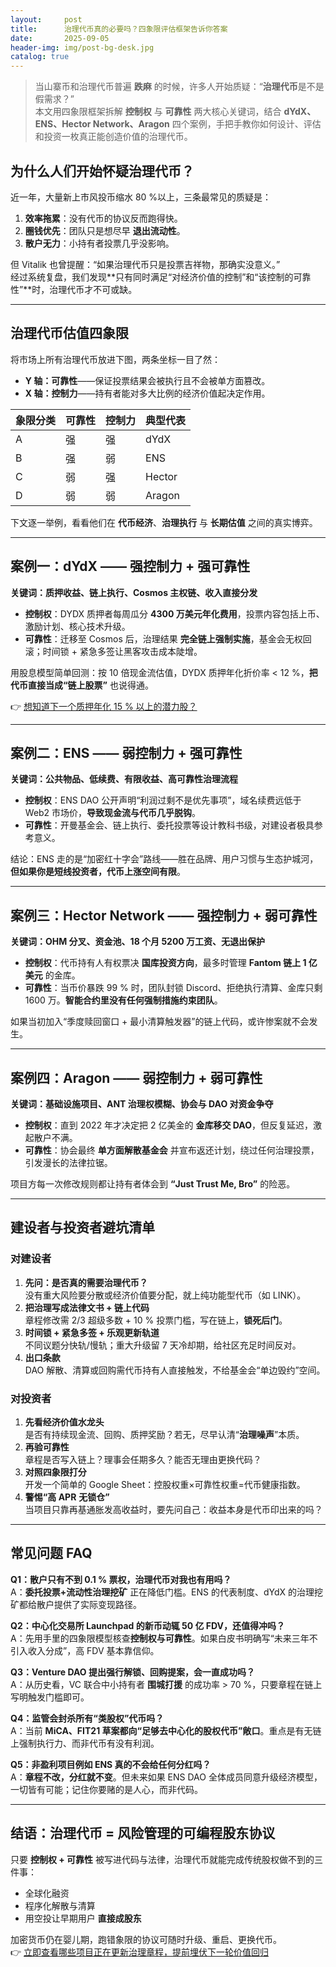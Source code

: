 ```yaml
---
layout:     post
title:      治理代币真的必要吗？四象限评估框架告诉你答案
date:       2025-09-05
header-img: img/post-bg-desk.jpg
catalog: true
---
```


> 当山寨币和治理代币普遍 **跌麻** 的时候，许多人开始质疑：“**治理代币**是不是假需求？”  
> 本文用四象限框架拆解 **控制权** 与 **可靠性** 两大核心关键词，结合 **dYdX、ENS、Hector Network、Aragon** 四个案例，手把手教你如何设计、评估和投资一枚真正能创造价值的治理代币。

## 为什么人们开始怀疑治理代币？

近一年，大量新上市风投币缩水 80 %以上，三条最常见的质疑是：

1. **效率拖累**：没有代币的协议反而跑得快。  
2. **圈钱优先**：团队只是想尽早 **退出流动性**。  
3. **散户无力**：小持有者投票几乎没影响。

但 Vitalik 也曾提醒：“如果治理代币只是投票吉祥物，那确实没意义。”  
经过系统复盘，我们发现**只有同时满足“对经济价值的控制”和“该控制的可靠性”**时，治理代币才不可或缺。

---

## 治理代币估值四象限

将市场上所有治理代币放进下图，两条坐标一目了然：

- **Y 轴：可靠性**——保证投票结果会被执行且不会被单方面篡改。  
- **X 轴：控制力**——持有者能对多大比例的经济价值起决定作用。

| 象限分类 | 可靠性 | 控制力 | 典型代表 |
|---|---|---|---|
| A | 强 | 强 | dYdX |
| B | 强 | 弱 | ENS |
| C | 弱 | 强 | Hector |
| D | 弱 | 弱 | Aragon |

下文逐一举例，看看他们在 **代币经济**、**治理执行** 与 **长期估值** 之间的真实博弈。

---

## 案例一：dYdX —— 强控制力 + 强可靠性

**关键词：质押收益、链上执行、Cosmos 主权链、收入直接分发**

- **控制权**：DYDX 质押者每周瓜分 **4300 万美元年化费用**，投票内容包括上币、激励计划、核心技术升级。  
- **可靠性**：迁移至 Cosmos 后，治理结果 **完全链上强制实施**，基金会无权回滚；时间锁 + 紧急多签让黑客攻击成本陡增。

用股息模型简单回测：按 10 倍现金流估值，DYDX 质押年化折价率 < 12 %，**把代币直接当成“链上股票”** 也说得通。

👉 [想知道下一个质押年化 15 % 以上的潜力股？](https://okxdog.com/)  

---

## 案例二：ENS —— 弱控制力 + 强可靠性

**关键词：公共物品、低续费、有限收益、高可靠性治理流程**

- **控制权**：ENS DAO 公开声明“利润过剩不是优先事项”，域名续费远低于 Web2 市场价，**导致现金流与代币几乎脱钩**。  
- **可靠性**：开曼基金会、链上执行、委托投票等设计教科书级，对建设者极具参考意义。

结论：ENS 走的是“加密红十字会”路线——胜在品牌、用户习惯与生态护城河，**但如果你是短线投资者，代币上涨空间有限**。

---

## 案例三：Hector Network —— 强控制力 + 弱可靠性

**关键词：OHM 分叉、资金池、18 个月 5200 万工资、无退出保护**

- **控制权**：代币持有人有权票决 **国库投资方向**，最多时管理 **Fantom 链上 1 亿美元** 的金库。  
- **可靠性**：当币价暴跌 99 % 时，团队封锁 Discord、拒绝执行清算、金库只剩 1600 万。**智能合约里没有任何强制措施约束团队**。

如果当初加入“季度赎回窗口 + 最小清算触发器”的链上代码，或许惨案就不会发生。

---

## 案例四：Aragon —— 弱控制力 + 弱可靠性

**关键词：基础设施项目、ANT 治理权模糊、协会与 DAO 对资金争夺**

- **控制权**：直到 2022 年才决定把 2 亿美金的 **金库移交 DAO**，但反复延迟，激起散户不满。  
- **可靠性**：协会最终 **单方面解散基金会** 并宣布返还计划，绕过任何治理投票，引发漫长的法律拉锯。

项目方每一次修改规则都让持有者体会到 **“Just Trust Me, Bro”** 的险恶。

---

## 建设者与投资者避坑清单

### 对建设者

1. **先问：是否真的需要治理代币？**  
   没有重大风险要分散或经济价值要分配，就上纯功能型代币（如 LINK）。
2. **把治理写成法律文书 + 链上代码**  
   章程修改需 2/3 超级多数 + 10 % 投票门槛，写在链上，**锁死后门**。
3. **时间锁 + 紧急多签 + 乐观更新轨道**  
   不同议题分快轨/慢轨；重大升级留 7 天冷却期，给社区充足时间反对。
4. **出口条款**  
   DAO 解散、清算或回购需代币持有人直接触发，不给基金会“单边毁约”空间。

### 对投资者

1. **先看经济价值水龙头**  
   是否有持续现金流、回购、质押奖励？若无，尽早认清“**治理噪声**”本质。  
2. **再验可靠性**  
   章程是否写入链上？理事会任期多久？能否无理由更换代码？
3. **对照四象限打分**  
   开发一个简单的 Google Sheet：控股权重×可靠性权重=代币健康指数。  
4. **警惕“高 APR** **无锁仓”**  
   当项目只靠再基通胀发高收益时，要先问自己：收益本身是代币印出来的吗？

---

## 常见问题 FAQ

**Q1：散户只有不到 0.1 % 票权，治理代币对我也有用吗？**  
A：**委托投票+流动性治理挖矿** 正在降低门槛。ENS 的代表制度、dYdX 的治理挖矿都给散户提供了实际变现路径。

**Q2：中心化交易所 Launchpad 的新币动辄 50 亿 FDV，还值得冲吗？**  
A：先用手里的四象限模型核查**控制权与可靠性**。如果白皮书明确写“未来三年不引入收入分成”，高 FDV 基本靠信仰。

**Q3：Venture DAO 提出强行解锁、回购提案，会一直成功吗？**  
A：从历史看，VC 联合中小持有者 **围城打援** 的成功率 > 70 %，只要章程在链上写明触发门槛即可。

**Q4：监管会封杀所有“类股权”代币吗？**  
A：当前 **MiCA、FIT21 草案都向“足够去中心化的股权代币”敞口**。重点是有无链上强制执行力、而非代币有没有利润。

**Q5：非盈利项目例如 ENS 真的不会给任何分红吗？**  
A：**章程不改，分红就不变**。但未来如果 ENS DAO 全体成员同意升级经济模型，一切皆有可能；记住你要赌的是人心，而非代码。

---

## 结语：治理代币 = 风险管理的可编程股东协议

只要 **控制权 + 可靠性** 被写进代码与法律，治理代币就能完成传统股权做不到的三件事：

- 全球化融资  
- 程序化解散与清算  
- 用空投让早期用户 **直接成股东**

加密货币仍在婴儿期，跑错象限的协议可随时升级、重启、更换代币。  
👉 [立即查看哪些项目正在更新治理章程，提前埋伏下一轮价值回归](https://okxdog.com/)